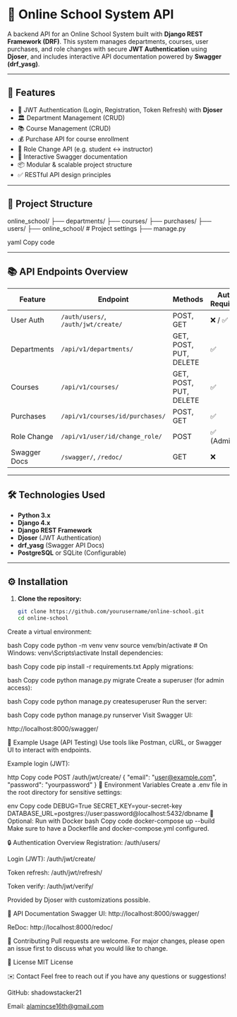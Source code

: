 # 🏫 Online School System API

A backend API for an Online School System built with **Django REST Framework (DRF)**. This system manages departments, courses, user purchases, and role changes with secure **JWT Authentication** using **Djoser**, and includes interactive API documentation powered by **Swagger (drf_yasg)**.

---

## 🚀 Features

- 🔐 JWT Authentication (Login, Registration, Token Refresh) with **Djoser**
- 🏛️ Department Management (CRUD)
- 📚 Course Management (CRUD)
- 💰 Purchase API for course enrollment
- 🔄 Role Change API (e.g. student ↔ instructor)
- 📄 Interactive Swagger documentation
- 📦 Modular & scalable project structure
- ✅ RESTful API design principles

---

## 📁 Project Structure

online_school/
├── departments/
├── courses/
├── purchases/
├── users/
├── online_school/ # Project settings
├── manage.py

yaml
Copy code

---

## 📚 API Endpoints Overview

| Feature        | Endpoint                                 | Methods       | Auth Required |
|----------------|------------------------------------------|---------------|----------------|
| User Auth      | `/auth/users/`, `/auth/jwt/create/`      | POST, GET     | ❌ / ✅        |
| Departments    | `/api/v1/departments/`                      | GET, POST, PUT, DELETE | ✅        |
| Courses        | `/api/v1/courses/`                          | GET, POST, PUT, DELETE | ✅        |
| Purchases      | `/api/v1/courses/id/purchases/`                        | POST, GET     | ✅              |
| Role Change    | `/api/v1/user/id/change_role/`                      | POST          | ✅ (Admin)      |
| Swagger Docs   | `/swagger/`, `/redoc/`                   | GET           | ❌              |

---

## 🛠️ Technologies Used

- **Python 3.x**
- **Django 4.x**
- **Django REST Framework**
- **Djoser** (JWT Authentication)
- **drf_yasg** (Swagger API Docs)
- **PostgreSQL** or SQLite (Configurable)

---

## ⚙️ Installation

1. **Clone the repository:**
   ```bash
   git clone https://github.com/yourusername/online-school.git
   cd online-school
Create a virtual environment:

bash
Copy code
python -m venv venv
source venv/bin/activate  # On Windows: venv\Scripts\activate
Install dependencies:

bash
Copy code
pip install -r requirements.txt
Apply migrations:

bash
Copy code
python manage.py migrate
Create a superuser (for admin access):

bash
Copy code
python manage.py createsuperuser
Run the server:

bash
Copy code
python manage.py runserver
Visit Swagger UI:

http://localhost:8000/swagger/

🧪 Example Usage (API Testing)
Use tools like Postman, cURL, or Swagger UI to interact with endpoints.

Example login (JWT):

http
Copy code
POST /auth/jwt/create/
{
  "email": "user@example.com",
  "password": "yourpassword"
}
🧰 Environment Variables
Create a .env file in the root directory for sensitive settings:

env
Copy code
DEBUG=True
SECRET_KEY=your-secret-key
DATABASE_URL=postgres://user:password@localhost:5432/dbname
🐳 Optional: Run with Docker
bash
Copy code
docker-compose up --build
Make sure to have a Dockerfile and docker-compose.yml configured.

🔒 Authentication Overview
Registration: /auth/users/

Login (JWT): /auth/jwt/create/

Token refresh: /auth/jwt/refresh/

Token verify: /auth/jwt/verify/

Provided by Djoser with customizations possible.

📄 API Documentation
Swagger UI: http://localhost:8000/swagger/

ReDoc: http://localhost:8000/redoc/

👥 Contributing
Pull requests are welcome. For major changes, please open an issue first to discuss what you would like to change.

📜 License
MIT License

✉️ Contact
Feel free to reach out if you have any questions or suggestions!

GitHub: shadowstacker21

Email: alamincse16th@gmail.com


